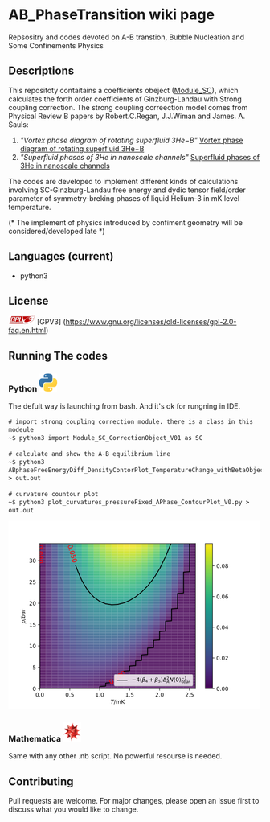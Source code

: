 # AB_PhaseTransition wiki page

Repsositry and codes devoted on A-B transtion, Bubble Nucleation and Some Confinements Physics 

## Descriptions
This repositoty contaitains a coefficients obeject ([Module_SC](https://github.com/timohyva/AB_PhaseTransition/blob/master/Module_SC_CorrectionObject_V01.py)), which calculates the forth order coefficients of Ginzburg-Landau with Strong coupling correction.
The strong coupling correection model comes from Physical Review B papers by Robert.C.Regan, J.J.Wiman and James. A. Sauls:
1. *"Vortex phase diagram of rotating superfluid  3He−B"*
    [Vortex phase diagram of rotating superfluid 3He−B](https://journals.aps.org/prb/abstract/10.1103/PhysRevB.101.024517)
2. *"Superfluid phases of 3He in nanoscale channels"* 
    [Superfluid phases of 3He in nanoscale channels](https://journals.aps.org/prb/abstract/10.1103/PhysRevB.92.144515)

The codes are developed to implement different kinds of calculations involving SC-Ginzburg-Landau free energy and dydic tensor field/order parameter of symmetry-breking phases of liquid Helium-3 in mK level temperature. 

(* The implement of physics introduced by confiment geometry will be considered/developed late *)

## Languages (current)
* python3


## License
![license](https://github.com/timohyva/AB_PhaseTransition/blob/master/GPL3logo2.png)
[GPV3] (https://www.gnu.org/licenses/old-licenses/gpl-2.0-faq.en.html)

## Running The codes

### Python ![Python](https://github.com/timohyva/AB_PhaseTransition/blob/master/logo_languge11.png)
The defult way is launching from bash. And it's ok for rungning in IDE.
```shell
# import strong coupling correction module. there is a class in this modeule
~$ python3 import Module_SC_CorrectionObject_V01 as SC 

# calculate and show the A-B equilibrium line 
~$ python3 ABphaseFreeEnergyDiff_DensityContorPlot_TemperatureChange_withBetaObject_V3.py > out.out 

# curvature countour plot
~$ python3 plot_curvatures_pressureFixed_APhase_ContourPlot_V0.py > out.out
```
![alt text][plot1]

### Mathematica ![Mathmatica](https://github.com/timohyva/AB_PhaseTransition/blob/master/logo_languge3.png)
Same with any other .nb script. No powerful resourse is needed.

## Contributing
Pull requests are welcome. For major changes, please open an issue first to discuss what you would like to change.

[plot1]: https://github.com/timohyva/AB_PhaseTransition/blob/master/Contour_And_Density_Plot_Of_1st_EigenvalueOfCurvatureMatirx.png
